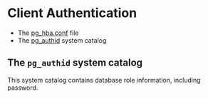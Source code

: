 # Client Authentication

- The [pg_hba.conf](pg_hba_conf_file.md#the-pghbaconf-file) file
- The [pg_authid](#the-pgauthid-system-catalog) system catalog

## The `pg_authid` system catalog

This system catalog contains database role information, including password.
